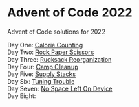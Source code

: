 # Advent of Code 2022  

Advent of Code solutions for 2022

Day One: [Calorie Counting](https://github.com/JasonP2002/advent-of-code-2022/tree/main/1)  
Day Two: [Rock Paper Scissors](https://github.com/JasonP2002/advent-of-code-2022/tree/main/2)  
Day Three: [Rucksack Reorganization](https://github.com/JasonP2002/advent-of-code-2022/tree/main/3)  
Day Four: [Camp Cleanup](https://github.com/JasonP2002/advent-of-code-2022/tree/main/4)  
Day Five: [Supply Stacks](https://github.com/JasonP2002/advent-of-code-2022/tree/main/5)  
Day Six: [Tuning Trouble](https://github.com/JasonP2002/advent-of-code-2022/tree/main/6)  
Day Seven: [No Space Left On Device]()  
Day Eight:
  
